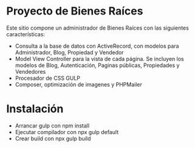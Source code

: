 # Proyecto de Bienes Raíces 

Este sitio compone un administrador de Bienes Raíces con las siguientes características:
- Consulta a la base de datos con ActiveRecord, con modelos para Administrador, Blog, Propiedad y Vendedor
- Model View Controller para la vista de cada página. Se incluyen los modelos de Blog, Autenticación, Paginas públicas, Propiedades y Vendedores
- Procesador de CSS GULP
- Composer, optimización de imagenes y PHPMailer

# Instalación

- Arrancar gulp con npm install
- Ejecutar compilador con npx gulp default
- Crear build con npx gulp build